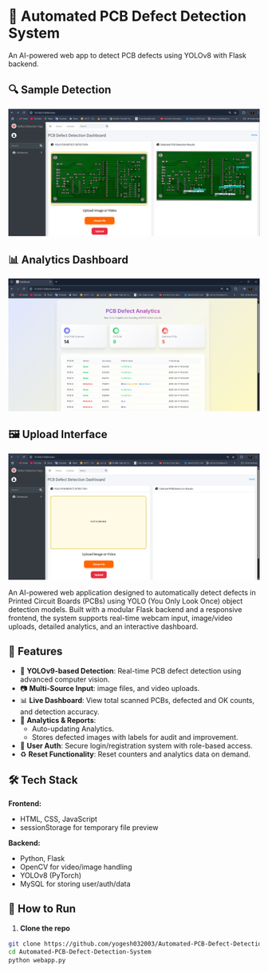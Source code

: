 # 🧠 Automated PCB Defect Detection System

An AI-powered web app to detect PCB defects using YOLOv8 with Flask backend.

## 🔍 Sample Detection
![Detection](static/images/result.png)

## 📊 Analytics Dashboard
![Dashboard](static/images/analytics.png)

## 🖼️ Upload Interface
![Upload](static/images/Dashboard.png)

An AI-powered web application designed to automatically detect defects in Printed Circuit Boards (PCBs) using YOLO (You Only Look Once) object detection models. Built with a modular Flask backend and a responsive frontend, the system supports real-time webcam input, image/video uploads, detailed analytics, and an interactive dashboard.

## 🚀 Features

- 🧠 **YOLOv9-based Detection**: Real-time PCB defect detection using advanced computer vision.
- 📷 **Multi-Source Input**: image files, and video uploads.
- 📊 **Live Dashboard**: View total scanned PCBs, defected and OK counts, and detection accuracy.
- 📝 **Analytics & Reports**:
  - Auto-updating Analytics.
  - Stores defected images with labels for audit and improvement.
- 👤 **User Auth**: Secure login/registration system with role-based access.
- ♻️ **Reset Functionality**: Reset counters and analytics data on demand.

## 🛠️ Tech Stack

**Frontend:**
- HTML, CSS, JavaScript
- sessionStorage for temporary file preview

**Backend:**
- Python, Flask
- OpenCV for video/image handling
- YOLOv8 (PyTorch)
- MySQL for storing user/auth/data


## 🧪 How to Run

1. **Clone the repo**
```bash
git clone https://github.com/yogesh032003/Automated-PCB-Defect-Detection-System.git
cd Automated-PCB-Defect-Detection-System
python webapp.py

